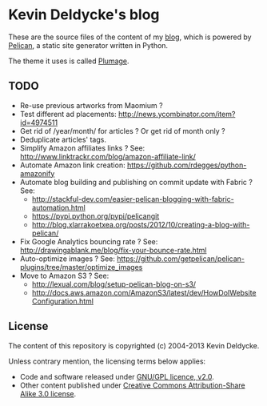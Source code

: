 Kevin Deldycke's blog
=====================

These are the source files of the content of my [blog](http://kevin.deldycke.com),
which is powered by [Pelican](http://getpelican.com), a static site generator written in Python.

The theme it uses is called [Plumage](https://github.com/kdeldycke/plumage).


TODO
----

  * Re-use previous artworks from Maomium ?
  * Test different ad placements: http://news.ycombinator.com/item?id=4974511
  * Get rid of /year/month/ for articles ? Or get rid of month only ?
  * Deduplicate articles' tags.
  * Simplify Amazon affiliates links ? See: http://www.linktrackr.com/blog/amazon-affiliate-link/
  * Automate Amazon link creation: https://github.com/rdegges/python-amazonify
  * Automate blog building and publishing on commit update with Fabric ? See:
      * http://stackful-dev.com/easier-pelican-blogging-with-fabric-automation.html
      * https://pypi.python.org/pypi/pelicangit
      * http://blog.xlarrakoetxea.org/posts/2012/10/creating-a-blog-with-pelican/
  * Fix Google Analytics bouncing rate ? See: http://drawingablank.me/blog/fix-your-bounce-rate.html
  * Auto-optimize images ? See: https://github.com/getpelican/pelican-plugins/tree/master/optimize_images
  * Move to Amazon S3 ? See:
      * http://lexual.com/blog/setup-pelican-blog-on-s3/
      * http://docs.aws.amazon.com/AmazonS3/latest/dev/HowDoIWebsiteConfiguration.html


License
-------

The content of this repository is copyrighted (c) 2004-2013 Kevin Deldycke.

Unless contrary mention, the licensing terms below applies:

  * Code and software released under [GNU/GPL licence, v2.0](http://www.fsf.org/licensing/licenses/gpl.html).
  * Other content published under [Creative Commons Attribution-Share Alike 3.0 license](http://creativecommons.org/licenses/by-sa/3.0/).
